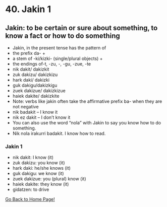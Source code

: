 # 40. Jakin 1
## Jakin: to be certain or sure about something, to know a fact or how to do something
* Jakin, in the present tense has the pattern of
* the prefix da- +
* a stem of -ki/kizki- (single/plural objects) +
* the endings of-t, -zu, -, -gu, -zue, -te
* nik dakit/ dakizkit
* zuk dakizu/ dakizkizu
* hark daki/ dakizki
* guk dakigu/dakizkigu
* zuek dakizue/ dakizkizue
* haiek dakite/ dakizkite
* Note: verbs like jakin often take the affirmative prefix ba-  when they are not negative
* nik badakit – I know it
* nik ez dakit – I don’t know it
* You can also use the word “nola” with Jakin to say you know how to do something.
*  Nik nola irakurri badakit. I know how to read.

### Jakin 1
* nik dakit: I know (it)
* zuk dakizu: you know (it)
* hark daki: he/she knows (it)
* guk dakigu: we know (it)
* zuek dakizue: you (plural) know (it)
* haiek dakite: they know (it)
* gidatzen: to drive

[ Go Back to Home Page!](..)
